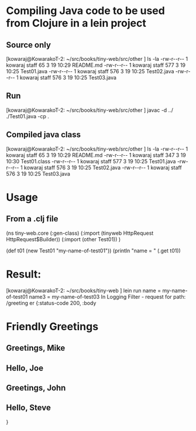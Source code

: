 # Compiling Java code to be used from Clojure in a lein project

## Source only

[kowaraj@KowarakoT-2: ~/src/books/tiny-web/src/other ] ls -la
-rw-r--r--  1 kowaraj  staff   65  3 19 10:29 README.md
-rw-r--r--  1 kowaraj  staff  577  3 19 10:25 Test01.java
-rw-r--r--  1 kowaraj  staff  576  3 19 10:25 Test02.java
-rw-r--r--  1 kowaraj  staff  576  3 19 10:25 Test03.java

## Run

[kowaraj@KowarakoT-2: ~/src/books/tiny-web/src/other ] javac -d ../ ./Test01.java -cp .


## Compiled java class

[kowaraj@KowarakoT-2: ~/src/books/tiny-web/src/other ] ls -la
-rw-r--r--  1 kowaraj  staff   65  3 19 10:29 README.md
-rw-r--r--  1 kowaraj  staff  347  3 19 10:30 Test01.class
-rw-r--r--  1 kowaraj  staff  577  3 19 10:25 Test01.java
-rw-r--r--  1 kowaraj  staff  576  3 19 10:25 Test02.java
-rw-r--r--  1 kowaraj  staff  576  3 19 10:25 Test03.java


# Usage

## From a .clj file

(ns tiny-web.core
  (:gen-class)
  (:import (tinyweb HttpRequest HttpRequest$Builder))
  (:import (other Test01))
  )

(def t01 (new Test01 "my-name-of-test01"))
(println "name = " (.get t01))



# Result:

[kowaraj@KowarakoT-2: ~/src/books/tiny-web ] lein run
name =  my-name-of-test01
name3 =  my-name-of-test03
In Logging Filter - request for path: /greeting
er
{:status-code 200, :body <h1>Friendly Greetings</h1> <h2>Greetings, Mike</h2> <h2>Hello, Joe</h2> <h2>Greetings, John</h2> <h2>Hello, Steve</h2>}


